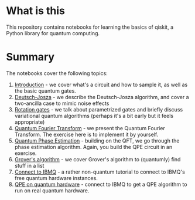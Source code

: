 # What is this

This repository contains notebooks for learning the basics of qiskit, a Python library for quantum computing.

# Summary

The notebooks cover the following topics:

1. [Introduction](notebooks/exercises/01_basics.ipynb) - we cover what's a circuit and how to sample it, as well as the basic quantum gates. 
2. [Deutsch-Josza](notebooks/exercises/02_deutsch_josza.ipynb) - we describe the Deutsch-Josza algorithm, and cover a two-ancilla case to mimic noise effects
3. [Rotation gates](notebooks/exercises/03a_advanced_basics.ipynb) - we talk about parametrized gates and briefly discuss variational quantum algorithms (perhaps it's a bit early but it feels appropriate)
4. [Quantum Fourier Transform](notebooks/exercises/03b_fourier_transform.ipynb) - we present the Quantum Fourier Transform. The exercise here is to implement it by yourself.
5. [Quantum Phase Estimation](notebooks/exercises/04_quantum_phase_estimation.ipynb) - building on the QFT, we go through the phase estimation algorithm. Again, you build the QPE circuit in an exercise.
6. [Grover's algorithm](notebooks/exercises/05_grovers_algorithm.ipynb) - we cover Grover's algorithm to (quantumly) find stuff in a list
7. [Connect to IBMQ](notebooks/exercises/07a_connect_to_ibmq.ipynb) - a rather non-quantum tutorial to connect to IBMQ's free quantum hardware instances.
8. [QPE on quantum hardware](notebooks/exercises/07b_ibm_qpe.ipynb) - connect to IBMQ to get a QPE algorithm to run on real quantum hardware.
